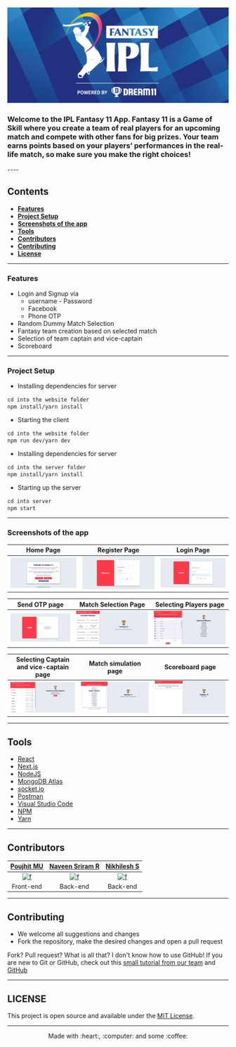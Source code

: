 <div align = "left">
  <h3>
    <img alt="header" src="/screenshots/logo.png" width="1200"></img>
  </h3>
  <h3>
    Welcome to the IPL Fantasy 11 App. Fantasy 11 is a Game of Skill where you create a team of real players for an upcoming match and compete with other fans for big prizes.
    Your team earns points based on your players’ performances in the real-life match, so make sure you make the right choices!
  </h3>
 ----
  
  ## Contents
   - [**Features**](#features)
   - [**Project Setup**](#project-setup)
   - [**Screenshots of the app**](#screenshots-of-the-app)
   - [**Tools**](#tools)
   - [**Contributors**](#contributors)
   - [**Contributing**](#contributing)
   - [**License**](#license)

---

### Features

- Login and Signup via
  - username - Password
  - Facebook
  - Phone OTP
- Random Dummy Match Selection
- Fantasy team creation based on selected match
- Selection of team captain and vice-captain
- Scoreboard

---

### Project Setup

- Installing dependencies for server

```
cd into the website folder
npm install/yarn install
```

- Starting the client

```
cd into the website folder
npm run dev/yarn dev
```

- Installing dependencies for server

```
cd into the server folder
npm install/yarn install
```

- Starting up the server

```
cd into server
npm start
```

---

### Screenshots of the app

| Home Page                                 | Register Page                          |  Login Page                          |
| ----------------------------------------- | -------------------------------------- | ------------------------------------ |
| <img src="/screenshots/home_screen.png"> | <img src="/screenshots/register_screen.png"> | <img src="/screenshots/login_screen.png"> |

| Send OTP page                               | Match Selection Page                  |  Selecting Players page                    |
| ------------------------------------------- | ------------------------------------- | ------------------------------------------ |
| <img src="/screenshots/otp_screen.png"> | <img src="/screenshots/match_screen.png"> | <img src="/screenshots/create_team.png"> |


| Selecting Captain and vice-captain page   | Match simulation page                  | Scoreboard page                      |
| ----------------------------------------- | -------------------------------------- | ------------------------------------ |
| <img src="/screenshots/select_captain.png"> | <img src="/screenshots/game_screen.png"> | <img src="/screenshots/score_card.png"> |

---

## Tools

- [React](https://reactjs.org/)
- [Next.js](https://nextjs.org/)
- [NodeJS](https://nodejs.org/en/)
- [MongoDB Atlas](https://www.mongodb.com/cloud/atlas)
- [socket.io](https://socket.io/)
- [Postman](https://www.postman.com/)
- [Visual Studio Code](https://code.visualstudio.com/)
- [NPM](https://www.npmjs.com/)
- [Yarn](https://yarnpkg.com/)

---

## Contributors

<table>
  <thead>
    <tr>
      <th><a href="https://github.com/Poujhit">Poujhit MU</a></th>
      <th><a href="https://github.com/NaveenSriramR">Naveen Sriram R</a></th>
      <th><a href="https://github.com/NikhileshJr08">Nikhilesh S</a></th>
    </tr>
  </thead>
  <tbody>
    <tr>
       <td align="center"><a href="https://github.com/Poujhit"><img width="64" src="https://avatars.githubusercontent.com/u/55449207" alt="f"></a></td>
       <td align="center"><a href="https://github.com/NaveenSriramR"><img width="64" src="https://avatars.githubusercontent.com/u/62332925" alt="f"></a></td>
       <td align="center"><a href="https://github.com/NikhileshJr08"><img width="64" src="https://avatars.githubusercontent.com/u/63784914" alt="f"></a></td>
    </tr>
    <tr>
        <td align="center"> Front-end</td>
        <td align="center"> Back-end</td>
        <td align="center"> Back-end</td>
    </tr>
  </tbody>
</table>

---

## Contributing

- We welcome all suggestions and changes
- Fork the repository, make the desired changes and open a pull request

Fork? Pull request? What is all that? I don't know how to use GitHub!
If you are new to Git or GitHub, check out this [small tutorial from our team](https://github.com/ASS-G/Git-Training-Kit) and [GitHub](https://guides.github.com/activities/hello-world/)

---

## LICENSE

This project is open source and available under the [MIT License](https://github.com/Chennai-Sharks/Fantasy-11).

---

   <p align="center">Made with :heart:, :computer: and some :coffee:</p>
</div>
